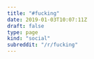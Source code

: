 ```yaml
---
title: "#fucking"
date: 2019-01-03T10:07:11Z
draft: false
type: page
kind: "social"
subreddit: "/r/fucking"
---
```

